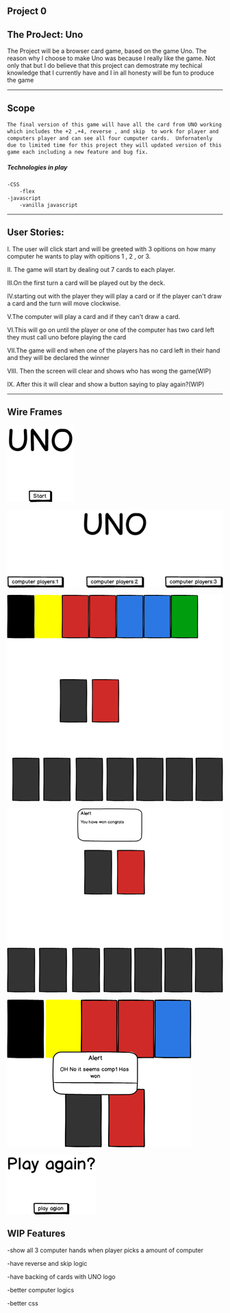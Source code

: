 ## Project 0




## The ProJect: Uno

The Project will be a browser card game, based on the game Uno. The reason why I choose to make Uno was because I really like the game. Not only that but I do believe that this project can demostrate my techical knowledge that I currently have and I in all honesty will be fun to produce the game


____

## Scope

    The final version of this game will have all the card from UNO working which includes the +2 ,+4, reverse , and skip  to work for player and computers player and can see all four cumputer cards.  Unfornatenly due to limited time for this project they will updated version of this game each including a new feature and bug fix.


##### Technologies in play
    -CSS 
        -flex
    -javascript 
        -vanilla javascript

____


## User Stories:

I. The user will click start and will be greeted with 3 opitions on how many computer he wants to play with
opitions  1 , 2 , or 3.

II. The game will start by dealing out 7 cards to each player.

III.On the first turn a card will be played out by the deck.

IV.starting out with the player they will play a card or if the player can't draw a card and the turn will move clockwise.

V.The computer will play a card and if they can't draw a card.

VI.This will go on until the player or one of the computer has two card left they must call uno before playing the card

VII.The game will end when one of the players has no card left in their hand and they will be declared the winner

VIII. Then the screen will clear and shows who has wong the game(WIP)

IX. After this it will clear and show a button saying to play again?(WIP)

____

## Wire Frames


![gamestart](pics/start.png)


![chooseComp](pics/chooseComp.png)


![chooseComp](pics/1computergame.png)

![chooseComp](pics/playerwins.png)

![chooseComp](pics/playerlost.png)

![chooseComp](pics/play_again.png)


## WIP Features
-show all 3 computer hands when player picks a amount of computer

-have reverse and skip logic 

-have backing of cards with UNO logo

-better computer logics

-better css 

